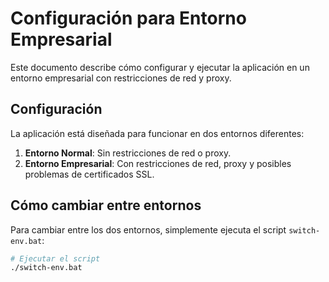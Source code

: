 # Configuración para Entorno Empresarial

Este documento describe cómo configurar y ejecutar la aplicación en un entorno empresarial con restricciones de red y proxy.

## Configuración

La aplicación está diseñada para funcionar en dos entornos diferentes:

1. **Entorno Normal**: Sin restricciones de red o proxy.
2. **Entorno Empresarial**: Con restricciones de red, proxy y posibles problemas de certificados SSL.

## Cómo cambiar entre entornos

Para cambiar entre los dos entornos, simplemente ejecuta el script `switch-env.bat`:

```bash
# Ejecutar el script
./switch-env.bat